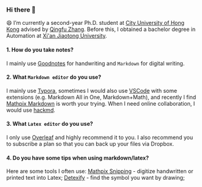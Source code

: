 ### Hi there 👋

<!--
**yzy1996/yzy1996** is a ✨ _special_ ✨ repository because its `README.md` (this file) appears on your GitHub profile.

- 😄 I’m currently a second-year Ph.D. student at City University of Hong Kong advised by Qingfu Zhang
- 🌱 I’m currently learning ...
- 👯 I’m looking to collaborate on ...
- 🤔 I’m looking for help with ...
- 💬 Ask me about ...
- 😄 Pronouns: ... 
- ⚡ Fun fact: ...
[![Anurag's github stats](https://github-readme-stats.vercel.app/api?username=yzy1996)](https://github.com/anuraghazra/github-readme-stats)
-->

😄 I’m currently a second-year Ph.D. student at [City University of Hong Kong](https://www.cityu.edu.hk/) advised by [Qingfu Zhang](https://www.cs.cityu.edu.hk/~qzhang/). Before this, I obtained a bachelor degree in Automation at [Xi'an Jiaotong University](http://en.xjtu.edu.cn/).

#### 1. How do you take notes?

I mainly use [Goodnotes](https://www.goodnotes.com/) for handwriting and `Markdown` for digital writing.

#### 2. What `Markdown editor` do you use?

I mainly use [Typora](https://typora.io/), sometimes I would also use [VSCode](https://code.visualstudio.com/) with some extensions (e.g. Markdown All in One, Markdown+Math), and recently I find [Mathpix Markdown](https://mathpix.com/docs/mathpix-markdown/overview) is worth your trying. When I need online collaboration, I would use [hackmd](https://hackmd.io/).

#### 3. What `Latex editor` do you use?

I only use [Overleaf](https://www.overleaf.com/) and highly recommend it to you. I also recommend you to subscribe a plan so that you can back up your files via Dropbox.

#### 4. Do you have some tips when using markdown/latex?

Here are some tools I often use: [Mathpix Snipping](https://mathpix.com/) - digitize handwritten or printed text into Latex; [Detexify](https://detexify.kirelabs.org/classify.html) - find the symbol you want by drawing; 
